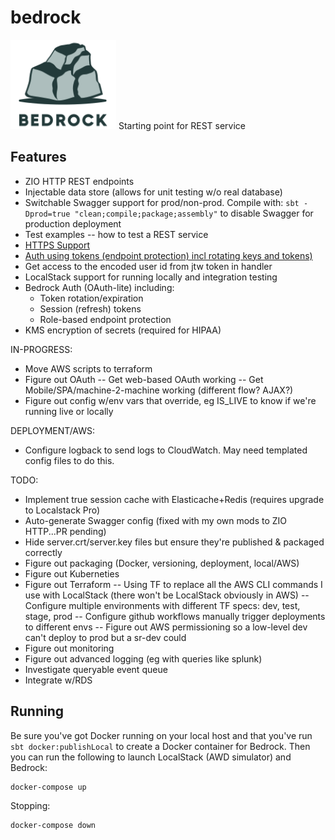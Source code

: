 # bedrock
![Bedrock](docs/Bedrock_Logo.png)
Starting point for REST service

## Features

* ZIO HTTP REST endpoints
* Injectable data store (allows for unit testing w/o real database)
* Switchable Swagger support for prod/non-prod. 
    Compile with: ```sbt -Dprod=true "clean;compile;package;assembly"``` to disable Swagger for production deployment
* Test examples -- how to test a REST service
* [HTTPS Support](docs/https.md)
* [Auth using tokens (endpoint protection) incl rotating keys and tokens)](docs/security.md)
* Get access to the encoded user id from jtw token in handler
* LocalStack support for running locally and integration testing
* Bedrock Auth (OAuth-lite) including:
  - Token rotation/expiration
  - Session (refresh) tokens
  - Role-based endpoint protection
* KMS encryption of secrets (required for HIPAA)



IN-PROGRESS:
* Move AWS scripts to terraform
* Figure out OAuth
   -- Get web-based OAuth working
   -- Get Mobile/SPA/machine-2-machine working (different flow? AJAX?)
* Figure out config w/env vars that override, eg IS_LIVE to know if we're running live or locally


DEPLOYMENT/AWS:
* Configure logback to send logs to CloudWatch. May need templated config files to do this.


TODO:
* Implement true session cache with Elasticache+Redis (requires upgrade to Localstack Pro)
* Auto-generate Swagger config (fixed with my own mods to ZIO HTTP...PR pending)
* Hide server.crt/server.key files but ensure they're published & packaged correctly
* Figure out packaging (Docker, versioning, deployment, local/AWS)
* Figure out Kuberneties
* Figure out Terraform
   -- Using TF to replace all the AWS CLI commands I use with LocalStack (there won't be LocalStack obviously in AWS)
   -- Configure multiple environments with different TF specs: dev, test, stage, prod
   -- Configure github workflows manually trigger deployments to different envs
   -- Figure out AWS permissioning so a low-level dev can't deploy to prod but a sr-dev could
* Figure out monitoring
* Figure out advanced logging (eg with queries like splunk)
* Investigate queryable event queue
* Integrate w/RDS

## Running

Be sure you've got Docker running on your local host and that you've run ```sbt docker:publishLocal```
to create a Docker container for Bedrock.  Then you can run the following to launch LocalStack (AWD simulator)
and Bedrock:
```
docker-compose up
```

Stopping:
```
docker-compose down
```